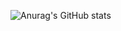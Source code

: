 ![Anurag's GitHub stats](https://github-readme-stats.vercel.app/api?username=xingadora&count_private=true&show_icons=true&theme=github_dark)
